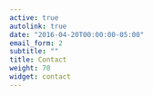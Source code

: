 ```yaml
---
active: true
autolink: true
date: "2016-04-20T00:00:00-05:00"
email_form: 2
subtitle: ""
title: Contact
weight: 70
widget: contact
---
```


